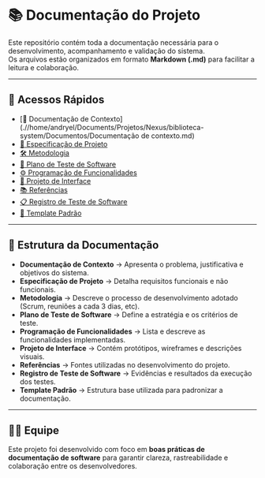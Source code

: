 # 📚 Documentação do Projeto

Este repositório contém toda a documentação necessária para o desenvolvimento, acompanhamento e validação do sistema.  
Os arquivos estão organizados em formato **Markdown (.md)** para facilitar a leitura e colaboração.

---

## 📂 Acessos Rápidos

- [📖 Documentação de Contexto](.//home/andryel/Documents/Projetos/Nexus/biblioteca-system/Documentos/Documentação de contexto.md)  
- [📑 Especificação de Projeto](./Especificação%20de%20projeto.md)  
- [🛠️ Metodologia](./Metodologia.md)  
- [🧪 Plano de Teste de Software](./Plano%20de%20teste%20de%20software.md)  
- [⚙️ Programação de Funcionalidades](./Programação%20de%20funcionalidades.md)  
- [🎨 Projeto de Interface](./Projeto%20de%20interface.Md)  
- [📚 Referências](./Referências.md)  
- [📋 Registro de Teste de Software](./Registro%20de%20teste%20de%20software.md)  
- [📌 Template Padrão](./Template%20padrão.md)  

---

## 📝 Estrutura da Documentação

- **Documentação de Contexto** → Apresenta o problema, justificativa e objetivos do sistema.  
- **Especificação de Projeto** → Detalha requisitos funcionais e não funcionais.  
- **Metodologia** → Descreve o processo de desenvolvimento adotado (Scrum, reuniões a cada 3 dias, etc).  
- **Plano de Teste de Software** → Define a estratégia e os critérios de teste.  
- **Programação de Funcionalidades** → Lista e descreve as funcionalidades implementadas.  
- **Projeto de Interface** → Contém protótipos, wireframes e descrições visuais.  
- **Referências** → Fontes utilizadas no desenvolvimento do projeto.  
- **Registro de Teste de Software** → Evidências e resultados da execução dos testes.  
- **Template Padrão** → Estrutura base utilizada para padronizar a documentação.  

---

## 👨‍💻 Equipe

Este projeto foi desenvolvido com foco em **boas práticas de documentação de software** para garantir clareza, rastreabilidade e colaboração entre os desenvolvedores.
